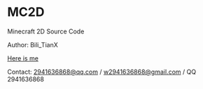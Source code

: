 # MC2D

Minecraft 2D Source Code

Author: Bili_TianX

[Here is me](https://space.bilibili.com/378857076)

Contact: 2941636868@qq.com / w2941636868@gmail.com / QQ 2941636868
